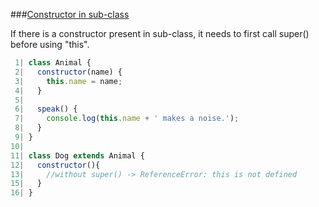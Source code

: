 ###[Constructor in sub-class](http://jsbin.com/xayabuc/edit?js,console)

If there is a constructor present in sub-class, it needs to first call super() before using "this".

```javascript
 1| class Animal { 
 2|   constructor(name) {
 3|     this.name = name;
 4|   }
 5|   
 6|   speak() {
 7|     console.log(this.name + ' makes a noise.');
 8|   }
 9| }
10| 
11| class Dog extends Animal {
12|   constructor(){
13|     //without super() -> ReferenceError: this is not defined
15|   }
16| }
```